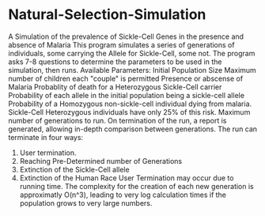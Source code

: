 # Natural-Selection-Simulation
A Simulation of the prevalence of Sickle-Cell Genes in the presence and absence of Malaria
This program simulates a series of generations of individuals, some carrying the Allele for Sickle-Cell, some not.
The program asks 7-8 questions to determine the parameters to be used in the simulation, then runs.
Available Parameters:
Initial Population Size
Maximum number of children each "couple" is permitted
Presence or abscense of Malaria
Probablity of death for a Heterozygous Sickle-Cell carrier
Probability of each allele in the initial population being a sickle-cell allele
Probability of a Homozygous non-sickle-cell individual dying from malaria.  Sickle-Cell Heterozygous individuals have only 25% of this risk.
Maximum number of generations to run.
On termination of the run, a report is generated, allowing in-depth comparison between generations.
The run can terminate in four ways:
1) User termination.
2) Reaching Pre-Determined number of Generations
3) Extinction of the Sickle-Cell allele
4) Extinction of the Human Race
User Termination may occur due to running time.  The complexity for the creation of each new generation is approximatly O(n^3), leading to very log calculation times if the population grows to very large numbers.
